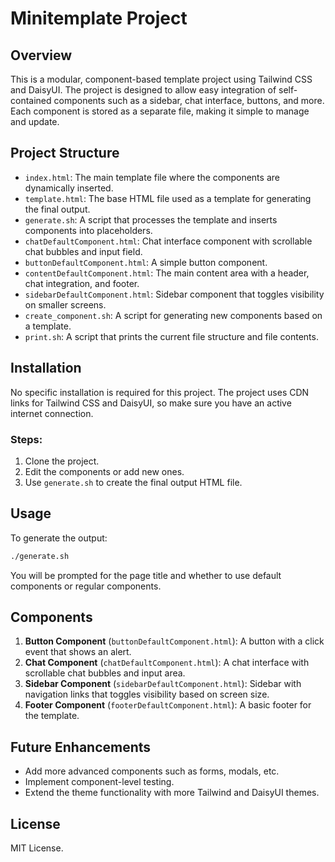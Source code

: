
# Minitemplate Project

## Overview
This is a modular, component-based template project using Tailwind CSS and DaisyUI. The project is designed to allow easy integration of self-contained components such as a sidebar, chat interface, buttons, and more. Each component is stored as a separate file, making it simple to manage and update.

## Project Structure
- `index.html`: The main template file where the components are dynamically inserted.
- `template.html`: The base HTML file used as a template for generating the final output.
- `generate.sh`: A script that processes the template and inserts components into placeholders.
- `chatDefaultComponent.html`: Chat interface component with scrollable chat bubbles and input field.
- `buttonDefaultComponent.html`: A simple button component.
- `contentDefaultComponent.html`: The main content area with a header, chat integration, and footer.
- `sidebarDefaultComponent.html`: Sidebar component that toggles visibility on smaller screens.
- `create_component.sh`: A script for generating new components based on a template.
- `print.sh`: A script that prints the current file structure and file contents.

## Installation
No specific installation is required for this project. The project uses CDN links for Tailwind CSS and DaisyUI, so make sure you have an active internet connection.

### Steps:
1. Clone the project.
2. Edit the components or add new ones.
3. Use `generate.sh` to create the final output HTML file.

## Usage
To generate the output:
```bash
./generate.sh
```
You will be prompted for the page title and whether to use default components or regular components.

## Components
1. **Button Component** (`buttonDefaultComponent.html`): A button with a click event that shows an alert.
2. **Chat Component** (`chatDefaultComponent.html`): A chat interface with scrollable chat bubbles and input area.
3. **Sidebar Component** (`sidebarDefaultComponent.html`): Sidebar with navigation links that toggles visibility based on screen size.
4. **Footer Component** (`footerDefaultComponent.html`): A basic footer for the template.

## Future Enhancements
- Add more advanced components such as forms, modals, etc.
- Implement component-level testing.
- Extend the theme functionality with more Tailwind and DaisyUI themes.

## License
MIT License.
